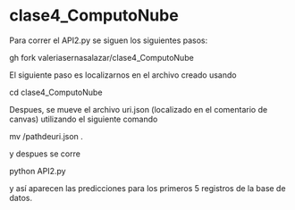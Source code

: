# clase4_ComputoNube

Para correr el API2.py se siguen los siguientes pasos:

gh fork valeriasernasalazar/clase4_ComputoNube

El siguiente paso es localizarnos en el archivo creado usando

cd clase4_ComputoNube

Despues, se mueve el archivo uri.json (localizado en el comentario de canvas) utilizando el siguiente comando

mv /pathdeuri.json .

y despues se corre

python API2.py

y así aparecen las predicciones para los primeros 5 registros de la base de datos. 
